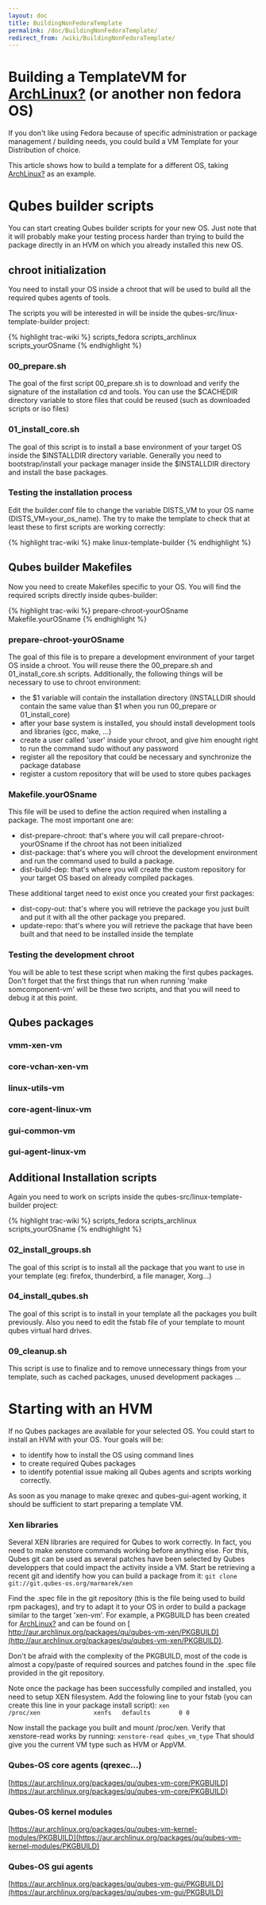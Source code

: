 ```yaml
---
layout: doc
title: BuildingNonFedoraTemplate
permalink: /doc/BuildingNonFedoraTemplate/
redirect_from: /wiki/BuildingNonFedoraTemplate/
---
```


Building a TemplateVM for [ArchLinux?](/wiki/ArchLinux) (or another non fedora OS)
==================================================================================

If you don't like using Fedora because of specific administration or package management / building needs, you could build a VM Template for your Distribution of choice.

This article shows how to build a template for a different OS, taking [ArchLinux?](/wiki/ArchLinux) as an example.

Qubes builder scripts
=====================

You can start creating Qubes builder scripts for your new OS. Just note that it will probably make your testing process harder than trying to build the package directly in an HVM on which you already installed this new OS.

chroot initialization
---------------------

You need to install your OS inside a chroot that will be used to build all the required qubes agents of tools.

The scripts you will be interested in will be inside the qubes-src/linux-template-builder project:

{% highlight trac-wiki %}
scripts_fedora
scripts_archlinux
scripts_yourOSname
{% endhighlight %}

### 00\_prepare.sh

The goal of the first script 00\_prepare.sh is to download and verify the signature of the installation cd and tools. You can use the \$CACHEDIR directory variable to store files that could be reused (such as downloaded scripts or iso files)

### 01\_install\_core.sh

The goal of this script is to install a base environment of your target OS inside the \$INSTALLDIR directory variable. Generally you need to bootstrap/install your package manager inside the \$INSTALLDIR directory and install the base packages.

### Testing the installation process

Edit the builder.conf file to change the variable DISTS\_VM to your OS name (DISTS\_VM=your\_os\_name). The try to make the template to check that at least these to first scripts are working correctly:

{% highlight trac-wiki %}
make linux-template-builder
{% endhighlight %}

Qubes builder Makefiles
-----------------------

Now you need to create Makefiles specific to your OS. You will find the required scripts directly inside qubes-builder:

{% highlight trac-wiki %}
prepare-chroot-yourOSname
Makefile.yourOSname
{% endhighlight %}

### prepare-chroot-yourOSname

The goal of this file is to prepare a development environment of your target OS inside a chroot. You will reuse there the 00\_prepare.sh and 01\_install\_core.sh scripts. Additionally, the following things will be necessary to use to chroot environment:

-   the \$1 variable will contain the installation directory (INSTALLDIR should contain the same value than \$1 when you run 00\_prepare or 01\_install\_core)
-   after your base system is installed, you should install development tools and libraries (gcc, make, ...)
-   create a user called 'user' inside your chroot, and give him enought right to run the command sudo without any password
-   register all the repository that could be necessary and synchronize the package database
-   register a custom repository that will be used to store qubes packages

### Makefile.yourOSname

This file will be used to define the action required when installing a package. The most important one are:

-   dist-prepare-chroot: that's where you will call prepare-chroot-yourOSname if the chroot has not been initialized
-   dist-package: that's where you will chroot the development environment and run the command used to build a package.
-   dist-build-dep: that's where you will create the custom repository for your target OS based on already compiled packages.

These additional target need to exist once you created your first packages:

-   dist-copy-out: that's where you will retrieve the package you just built and put it with all the other package you prepared.
-   update-repo: that's where you will retrieve the package that have been built and that need to be installed inside the template

### Testing the development chroot

You will be able to test these script when making the first qubes packages. Don't forget that the first things that run when running 'make somcomponent-vm' will be these two scripts, and that you will need to debug it at this point.

Qubes packages
--------------

### vmm-xen-vm

### core-vchan-xen-vm

### linux-utils-vm

### core-agent-linux-vm

### gui-common-vm

### gui-agent-linux-vm

Additional Installation scripts
-------------------------------

Again you need to work on scripts inside the qubes-src/linux-template-builder project:

{% highlight trac-wiki %}
scripts_fedora
scripts_archlinux
scripts_yourOSname
{% endhighlight %}

### 02\_install\_groups.sh

The goal of this script is to install all the package that you want to use in your template (eg: firefox, thunderbird, a file manager, Xorg...)

### 04\_install\_qubes.sh

The goal of this script is to install in your template all the packages you built previously. Also you need to edit the fstab file of your template to mount qubes virtual hard drives.

### 09\_cleanup.sh

This script is use to finalize and to remove unnecessary things from your template, such as cached packages, unused development packages ...

Starting with an HVM
====================

If no Qubes packages are available for your selected OS. You could start to install an HVM with your OS. Your goals will be:

-   to identify how to install the OS using command lines
-   to create required Qubes packages
-   to identify potential issue making all Qubes agents and scripts working correctly.

As soon as you manage to make qrexec and qubes-gui-agent working, it should be sufficient to start preparing a template VM.

### Xen libraries

Several XEN libraries are required for Qubes to work correctly. In fact, you need to make xenstore commands working before anything else. For this, Qubes git can be used as several patches have been selected by Qubes developpers that could impact the activity inside a VM. Start be retrieving a recent git and identify how you can build a package from it: `git clone git://git.qubes-os.org/marmarek/xen`

Find the .spec file in the git repository (this is the file being used to build rpm packages), and try to adapt it to your OS in order to build a package similar to the target 'xen-vm'. For example, a PKGBUILD has been created for [ArchLinux?](/wiki/ArchLinux) and can be found on [​http://aur.archlinux.org/packages/qu/qubes-vm-xen/PKGBUILD](http://aur.archlinux.org/packages/qu/qubes-vm-xen/PKGBUILD).

Don't be afraid with the complexity of the PKGBUILD, most of the code is almost a copy/paste of required sources and patches found in the .spec file provided in the git repository.

Note once the package has been successfully compiled and installed, you need to setup XEN filesystem. Add the folowing line to your fstab (you can create this line in your package install script): `xen                     /proc/xen               xenfs   defaults        0 0`

Now install the package you built and mount /proc/xen. Verify that xenstore-read works by running: `xenstore-read qubes_vm_type` That should give you the current VM type such as HVM or AppVM.

### Qubes-OS core agents (qrexec...)

[​https://aur.archlinux.org/packages/qu/qubes-vm-core/PKGBUILD](https://aur.archlinux.org/packages/qu/qubes-vm-core/PKGBUILD)

### Qubes-OS kernel modules

[​https://aur.archlinux.org/packages/qu/qubes-vm-kernel-modules/PKGBUILD](https://aur.archlinux.org/packages/qu/qubes-vm-kernel-modules/PKGBUILD)

### Qubes-OS gui agents

[​https://aur.archlinux.org/packages/qu/qubes-vm-gui/PKGBUILD](https://aur.archlinux.org/packages/qu/qubes-vm-gui/PKGBUILD)
